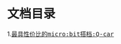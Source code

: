 # 文档目录
1.<kbd>[最具性价比的micro:bit搭档:Q-car](https://github.com/Wind-stormger/Q-car_docs/blob/main/DOCS/1.%E6%9C%80%E5%85%B7%E6%80%A7%E4%BB%B7%E6%AF%94%E7%9A%84microbit%E6%90%AD%E6%A1%A3%2CQ-car.md)</kbd>